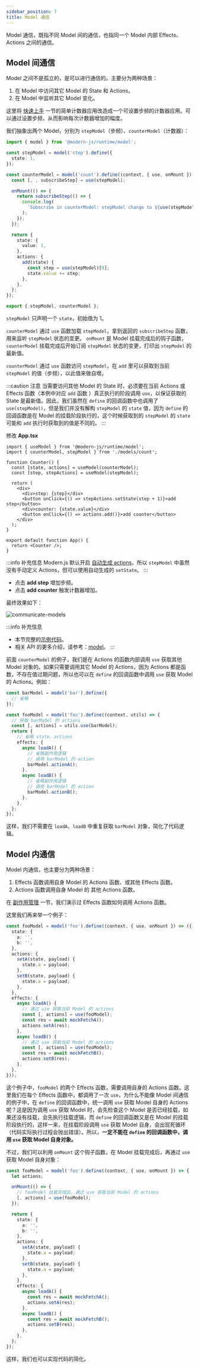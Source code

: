 ```yaml
---
sidebar_position: 7
title: Model 通信
---
```


Model 通信，既指不同 Model 间的通信，也指同一个 Model 内部 Effects、Actions 之间的通信。

## Model 间通信

Model 之间不是孤立的，是可以进行通信的。主要分为两种场景：

1. 在 Model 中访问其它 Model 的 State 和 Actions。
2. 在 Model 中监听其它 Model 变化。

这里将 [快速上手](/docs/guides/features/model/quick-start) 一节的简单计数器应用改造成一个可设置步频的计数器应用。可以通过设置步频，从而影响每次计数器增加的幅度。

我们抽象出两个 Model，分别为 `stepModel`（步频）、`counterModel`（计数器）：

```ts
import { model } from '@modern-js/runtime/model';

const stepModel = model('step').define({
  state: 1,
});

const counterModel = model('count').define((context, { use, onMount }) => {
  const [, , subscribeStep] = use(stepModel);

  onMount(() => {
    return subscribeStep(() => {
      console.log(
        `Subscribe in counterModel: stepModel change to ${use(stepModel)[0]}`,
      );
    });
  });

  return {
    state: {
      value: 1,
    },
    actions: {
      add(state) {
        const step = use(stepModel)[0];
        state.value += step;
      },
    },
  };
});

export { stepModel, counterModel };
```

`stepModel` 只声明一个 `state`，初始值为 1。

`counterModel` 通过 `use` 函数加载 `stepModel`，拿到返回的 `subscribeStep` 函数，用来监听 `stepModel` 状态的变更。 `onMount` 是 Model 挂载完成后的钩子函数，`counterModel` 挂载完成后开始订阅 `stepModel` 状态的变更，打印出 `stepModel` 的最新值。

`counterModel` 通过 `use` 函数访问 `stepModel`，在 `add` 里可以获取到当前 `stepModel` 的值（步频），以此值来做自增。

:::caution 注意
当需要访问其他 Model 的 State 时，必须要在当前 Actions 或 Effects 函数（本例中对应 `add` 函数 ）真正执行的阶段调用 `use`，以保证获取的 State 是最新值。因此，我们虽然在 `define` 的回调函数中也调用了 `use(stepModel)`，但是我们并没有解构 `stepModel` 的 `state` 值，因为 `define` 的回调函数是在 Model 的挂载阶段执行的，这个时候获取到的 `stepModel` 的 `state` 可能和 `add` 执行时获取到的值是不同的。
:::

修改 **App.tsx**

```tsx
import { useModel } from '@modern-js/runtime/model';
import { counterModel, stepModel } from './models/count';

function Counter() {
  const [state, actions] = useModel(counterModel);
  const [step, stepActions] = useModel(stepModel);

  return (
    <div>
      <div>step: {step}</div>
      <button onClick={() => stepActions.setState(step + 1)}>add step</button>
      <div>counter: {state.value}</div>
      <button onClick={() => actions.add()}>add counter</button>
    </div>
  );
}

export default function App() {
  return <Counter />;
}
```

:::info 补充信息
Modern.js 默认开启 [自动生成 actions](./auto-actions.md)，所以 `stepModel` 中虽然没有手动定义 Actions，但可以使用自动生成的 `setState`。
:::

- 点击 **add step** 增加步频。
- 点击 **add counter** 触发计数器增加。

最终效果如下：

![communicate-models](https://lf3-static.bytednsdoc.com/obj/eden-cn/aphqeh7uhohpquloj/modern-js/docs/models-communicate.gif)


:::info 补充信息
- 本节完整的[示例代码](https://github.com/modern-js-dev/modern-js-examples/tree/main/series/tutorials/runtime-api/model/models-communication)。
- 相关 API 的更多介绍，请参考：[model](/docs/apis/runtime/model/model_#函数类型)。
:::

前面 `counterModel` 的例子，我们是在 Actions 的函数内部调用 `use` 获取其他 Model 对象的。如果只需要调用其它 Model 的 Actions，因为 Actions 都是函数，不存在值过期问题，所以也可以在 `define` 的回调函数中调用 `use` 获取 Model 的 Actions。例如：

```ts
const barModel = model('bar').define({
  // 省略
});

const fooModel = model('foo').define((context, utils) => {
  // 获取 barModel 的 actions
  const [, actions] = utils.use(barModel);
  return {
    // 省略 state、actions
    effects: {
      async loadA() {
        // 省略副作用逻辑
        // 调用 barModel 的 action
        barModel.actionA();
      },
      async loadB() {
        // 省略副作用逻辑
        // 调用 barModel 的 action
        barModel.actionB();
      },
    },
  };
});
```

这样，我们不需要在 `loadA`、`loadB` 中重复获取 `barModel` 对象，简化了代码逻辑。


## Model 内通信

Model 内通信，也主要分为两种场景：

1. Effects 函数调用自身 Model 的 Actions 函数、或其他 Effects 函数。
2. Actions 函数调用自身 Model 的 其他 Actions 函数。

在 [副作用管理](/docs/guides/features/model/manage-effects)  一节，我们演示过 Effects 函数如何调用 Actions 函数。

这里我们再来举一个例子：

```ts
const fooModel = model('foo').define((context, { use, onMount }) => ({
  state: {
    a: '',
    b: '',
  },
  actions: {
    setA(state, payload) {
      state.a = payload;
    },
    setB(state, payload) {
      state.a = payload;
    },
  },
  effects: {
    async loadA() {
      // 通过 use 获取当前 Model 的 actions
      const [, actions] = use(fooModel);
      const res = await mockFetchA();
      actions.setA(res);
    },
    async loadB() {
      // 通过 use 获取当前 Model 的 actions
      const [, actions] = use(fooModel);
      const res = await mockFetchB();
      actions.setB(res);
    },
  },
}));
```

这个例子中，`fooModel` 的两个 Effects 函数，需要调用自身的 Actions 函数。这里我们在每个 Effects 函数中，都调用了一次 `use`，为什么不能像 Model 间通信的例子中，在 `define` 的回调函数中，统一调用 `use` 获取 Model 自身的 Actions 呢？这是因为调用 `use` 获取 Model 时，会先检查这个 Model 是否已经挂载，如果还没有挂载，会先执行挂载逻辑，而 `define` 的回调函数又是在 Model 的挂载阶段执行的，这样一来，在挂载阶段调用 `use` 获取 Model 自身，会出现死循环（代码实际执行过程会抛出错误）。所以，**一定不能在 `define` 的回调函数中，调用 `use` 获取 Model 自身对象。**

不过，我们可以利用 `onMount` 这个钩子函数，在 Model 挂载完成后，再通过 `use` 获取 Model 自身对象：

```ts
const fooModel = model('foo').define((context, { use, onMount }) => {
  let actions;

  onMount(() => {
    // fooModel 挂载完成后，通过 use 获取当前 Model 的 actions
    [, actions] = use(fooModel);
  });

  return {
    state: {
      a: '',
      b: '',
    },
    actions: {
      setA(state, payload) {
        state.a = payload;
      },
      setB(state, payload) {
        state.a = payload;
      },
    },
    effects: {
      async loadA() {
        const res = await mockFetchA();
        actions.setA(res);
      },
      async loadB() {
        const res = await mockFetchB();
        actions.setB(res);
      },
    },
  };
});
```

这样，我们也可以实现代码的简化。

